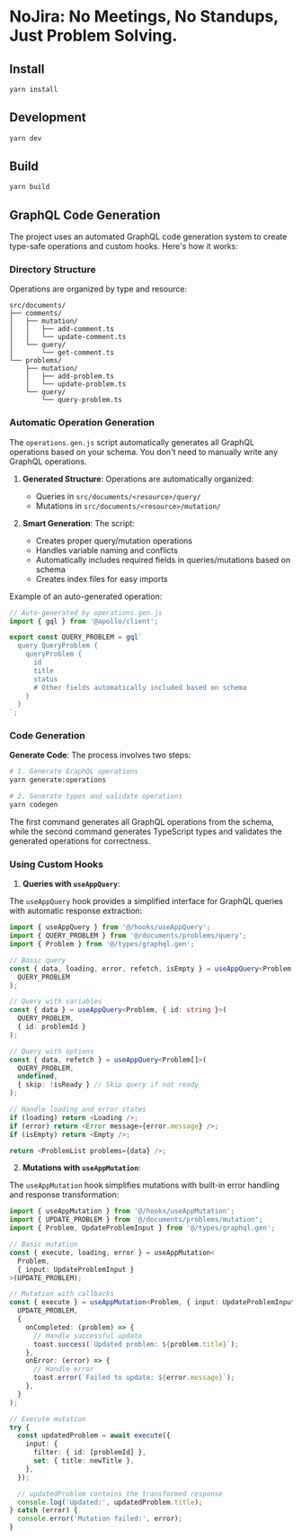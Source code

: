 # NoJira: No Meetings, No Standups, Just Problem Solving.

## Install

```bash
yarn install
```

## Development

```bash
yarn dev
```

## Build

```bash
yarn build
```

## GraphQL Code Generation

The project uses an automated GraphQL code generation system to create type-safe operations and custom hooks. Here's how it works:

### Directory Structure

Operations are organized by type and resource:

```
src/documents/
├── comments/
│   ├── mutation/
│   │   ├── add-comment.ts
│   │   └── update-comment.ts
│   └── query/
│       └── get-comment.ts
└── problems/
    ├── mutation/
    │   ├── add-problem.ts
    │   └── update-problem.ts
    └── query/
        └── query-problem.ts
```

### Automatic Operation Generation

The `operations.gen.js` script automatically generates all GraphQL operations based on your schema. You don't need to manually write any GraphQL operations.

1. **Generated Structure**: Operations are automatically organized:

   - Queries in `src/documents/<resource>/query/`
   - Mutations in `src/documents/<resource>/mutation/`

2. **Smart Generation**: The script:
   - Creates proper query/mutation operations
   - Handles variable naming and conflicts
   - Automatically includes required fields in queries/mutations based on schema
   - Creates index files for easy imports

Example of an auto-generated operation:

```typescript
// Auto-generated by operations.gen.js
import { gql } from '@apollo/client';

export const QUERY_PROBLEM = gql`
  query QueryProblem {
    queryProblem {
      id
      title
      status
      # Other fields automatically included based on schema
    }
  }
`;
```

### Code Generation

**Generate Code**: The process involves two steps:

```bash
# 1. Generate GraphQL operations
yarn generate:operations

# 2. Generate types and validate operations
yarn codegen
```

The first command generates all GraphQL operations from the schema, while the second command generates TypeScript types and validates the generated operations for correctness.

### Using Custom Hooks

1. **Queries with `useAppQuery`**:

The `useAppQuery` hook provides a simplified interface for GraphQL queries with automatic response extraction:

```typescript
import { useAppQuery } from '@/hooks/useAppQuery';
import { QUERY_PROBLEM } from '@/documents/problems/query';
import { Problem } from '@/types/graphql.gen';

// Basic query
const { data, loading, error, refetch, isEmpty } = useAppQuery<Problem[]>(
  QUERY_PROBLEM
);

// Query with variables
const { data } = useAppQuery<Problem, { id: string }>(
  QUERY_PROBLEM,
  { id: problemId }
);

// Query with options
const { data, refetch } = useAppQuery<Problem[]>(
  QUERY_PROBLEM,
  undefined,
  { skip: !isReady } // Skip query if not ready
);

// Handle loading and error states
if (loading) return <Loading />;
if (error) return <Error message={error.message} />;
if (isEmpty) return <Empty />;

return <ProblemList problems={data} />;
```

2. **Mutations with `useAppMutation`**:

The `useAppMutation` hook simplifies mutations with built-in error handling and response transformation:

```typescript
import { useAppMutation } from '@/hooks/useAppMutation';
import { UPDATE_PROBLEM } from '@/documents/problems/mutation';
import { Problem, UpdateProblemInput } from '@/types/graphql.gen';

// Basic mutation
const { execute, loading, error } = useAppMutation<
  Problem,
  { input: UpdateProblemInput }
>(UPDATE_PROBLEM);

// Mutation with callbacks
const { execute } = useAppMutation<Problem, { input: UpdateProblemInput }>(
  UPDATE_PROBLEM,
  {
    onCompleted: (problem) => {
      // Handle successful update
      toast.success(`Updated problem: ${problem.title}`);
    },
    onError: (error) => {
      // Handle error
      toast.error(`Failed to update: ${error.message}`);
    },
  }
);

// Execute mutation
try {
  const updatedProblem = await execute({
    input: {
      filter: { id: [problemId] },
      set: { title: newTitle },
    },
  });

  // updatedProblem contains the transformed response
  console.log('Updated:', updatedProblem.title);
} catch (error) {
  console.error('Mutation failed:', error);
}
```
